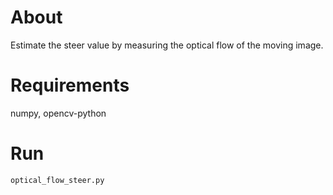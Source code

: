 # About

Estimate the steer value by measuring the optical flow of the moving image.
 
# Requirements

numpy, opencv-python

# Run

`optical_flow_steer.py`

